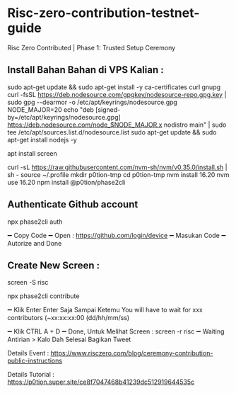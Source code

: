 # Risc-zero-contribution-testnet-guide
Risc Zero Contributed | Phase 1: Trusted Setup Ceremony

## Install Bahan Bahan di VPS Kalian :

sudo apt-get update && sudo apt-get install -y ca-certificates curl gnupg
curl -fsSL https://deb.nodesource.com/gpgkey/nodesource-repo.gpg.key | sudo gpg --dearmor -o /etc/apt/keyrings/nodesource.gpg
NODE_MAJOR=20
echo "deb [signed-by=/etc/apt/keyrings/nodesource.gpg] https://deb.nodesource.com/node_$NODE_MAJOR.x nodistro main" | sudo tee /etc/apt/sources.list.d/nodesource.list
sudo apt-get update && sudo apt-get install nodejs -y

apt install screen

curl -sL https://raw.githubusercontent.com/nvm-sh/nvm/v0.35.0/install.sh | sh -
source ~/.profile
mkdir p0tion-tmp
cd p0tion-tmp
nvm install 16.20
nvm use 16.20
npm install @p0tion/phase2cli

## Authenticate Github account

npx phase2cli auth

➖ Copy Code 
➖ Open : https://github.com/login/device
➖ Masukan Code
➖ Autorize and Done

## Create New Screen :

screen -S risc

npx phase2cli contribute

➖ Klik Enter Enter Saja Sampai Ketemu You will have to wait for xxx contributors (~xx:xx:xx:00 (dd/hh/mm/ss)

➖ Klik CTRL A + D
➖ Done, Untuk Melihat Screen : screen -r risc
➖ Waiting Antirian > Kalo Dah Selesai Bagikan Tweet

Details Event : https://www.risczero.com/blog/ceremony-contribution-public-instructions

Details Tutorial : https://p0tion.super.site/ce8f7047468b41239dc512919644535c
